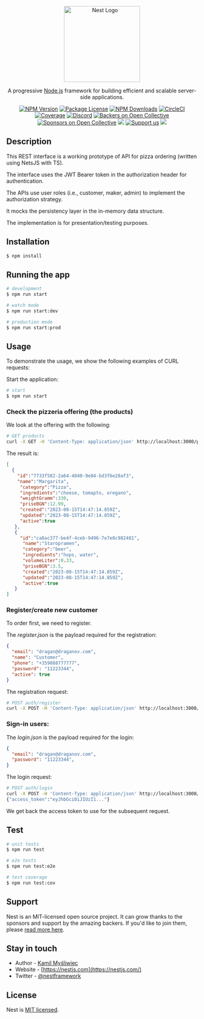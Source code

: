 <p align="center">
  <a href="http://nestjs.com/" target="blank"><img src="https://nestjs.com/img/logo-small.svg" width="200" alt="Nest Logo" /></a>
</p>

[circleci-image]: https://img.shields.io/circleci/build/github/nestjs/nest/master?token=abc123def456
[circleci-url]: https://circleci.com/gh/nestjs/nest

  <p align="center">A progressive <a href="http://nodejs.org" target="_blank">Node.js</a> framework for building efficient and scalable server-side applications.</p>
    <p align="center">
<a href="https://www.npmjs.com/~nestjscore" target="_blank"><img src="https://img.shields.io/npm/v/@nestjs/core.svg" alt="NPM Version" /></a>
<a href="https://www.npmjs.com/~nestjscore" target="_blank"><img src="https://img.shields.io/npm/l/@nestjs/core.svg" alt="Package License" /></a>
<a href="https://www.npmjs.com/~nestjscore" target="_blank"><img src="https://img.shields.io/npm/dm/@nestjs/common.svg" alt="NPM Downloads" /></a>
<a href="https://circleci.com/gh/nestjs/nest" target="_blank"><img src="https://img.shields.io/circleci/build/github/nestjs/nest/master" alt="CircleCI" /></a>
<a href="https://coveralls.io/github/nestjs/nest?branch=master" target="_blank"><img src="https://coveralls.io/repos/github/nestjs/nest/badge.svg?branch=master#9" alt="Coverage" /></a>
<a href="https://discord.gg/G7Qnnhy" target="_blank"><img src="https://img.shields.io/badge/discord-online-brightgreen.svg" alt="Discord"/></a>
<a href="https://opencollective.com/nest#backer" target="_blank"><img src="https://opencollective.com/nest/backers/badge.svg" alt="Backers on Open Collective" /></a>
<a href="https://opencollective.com/nest#sponsor" target="_blank"><img src="https://opencollective.com/nest/sponsors/badge.svg" alt="Sponsors on Open Collective" /></a>
  <a href="https://paypal.me/kamilmysliwiec" target="_blank"><img src="https://img.shields.io/badge/Donate-PayPal-ff3f59.svg"/></a>
    <a href="https://opencollective.com/nest#sponsor"  target="_blank"><img src="https://img.shields.io/badge/Support%20us-Open%20Collective-41B883.svg" alt="Support us"></a>
  <a href="https://twitter.com/nestframework" target="_blank"><img src="https://img.shields.io/twitter/follow/nestframework.svg?style=social&label=Follow"></a>
</p>
  <!--[![Backers on Open Collective](https://opencollective.com/nest/backers/badge.svg)](https://opencollective.com/nest#backer)
  [![Sponsors on Open Collective](https://opencollective.com/nest/sponsors/badge.svg)](https://opencollective.com/nest#sponsor)-->

## Description

This REST interface is a working prototype of API for pizza ordering (written using NetsJS with TS).

The interface uses the JWT Bearer token in the authorization header for authentication.

The APIs use user roles (i.e., customer, maker, admin) to implement the authorization strategy.

It mocks the persistency layer in the in-memory data structure.

The implementation is for presentation/testing purposes.


## Installation

```bash
$ npm install
```

## Running the app

```bash
# development
$ npm run start

# watch mode
$ npm run start:dev

# production mode
$ npm run start:prod
```
## Usage

To demonstrate the usage, we show the following examples of CURL requests:

Start the application:

```bash
# start
$ npm run start
```
### Check the pizzeria offering (the products)

We look at the offering with the following:

```bash
# GET products
curl -X GET -H 'Content-Type: application/json' http://localhost:3000/products
```

The result is:

```json
[
  {
    "id":"7733f582-2a64-4040-9e04-bd3f6e28af3",
    "name":"Margarita",
     "category":"Pizza",
     "ingredients":"cheese, tomapto, oregano",
     "weightGramm":330,
     "priseBGN":12.99,
     "created":"2023-08-15T14:47:14.859Z",
     "updated":"2023-08-15T14:47:14.859Z",
     "active":true
   },
   {
     "id":"ca8ac377-be4f-4ceb-9496-7e7e0c982481",
      "name":"Staropramen",
      "category":"beer",
      "ingredients":"hops, water",
      "volumeLiter":0.33,
      "priseBGN":3.5,
      "created":"2023-08-15T14:47:14.859Z",
      "updated":"2023-08-15T14:47:14.859Z",
      "active":true
   }
]
```

### Register/create new customer

To order first, we need to register.

The *register.json* is the payload required for the registration:

```json
{
  "email": "dragan@draganov.com",
  "name": "Customer",
  "phone": "+359888777777",
  "password": "11223344",
  "active": true
}
```
The registration request:
```bash
# POST auth/register
curl -X POST -H 'Content-Type: application/json' http://localhost:3000/auth/register -d @register.json
```
### Sign-in users:

The *login.json* is the payload required for the login:
```json
{
  "email": "dragan@draganov.com",
  "password": "11223344",
}
```
The login request:

```bash
# POST auth/login
curl -X POST -H 'Content-Type: application/json' http://localhost:3000/auth/login -d @register.json
{"access_token":"eyJhbGciOiJIUzI1..."}
```
We get back the access token to use for the subsequent request.

## Test

```bash
# unit tests
$ npm run test

# e2e tests
$ npm run test:e2e

# test coverage
$ npm run test:cov
```

## Support

Nest is an MIT-licensed open source project. It can grow thanks to the sponsors and support by the amazing backers. If you'd like to join them, please [read more here](https://docs.nestjs.com/support).

## Stay in touch

- Author - [Kamil Myśliwiec](https://kamilmysliwiec.com)
- Website - [https://nestjs.com](https://nestjs.com/)
- Twitter - [@nestframework](https://twitter.com/nestframework)

## License

Nest is [MIT licensed](LICENSE).
